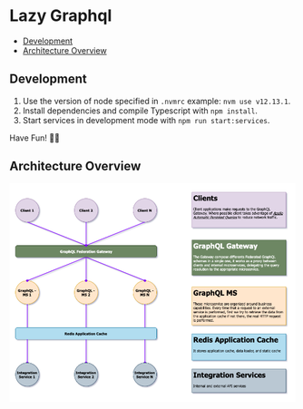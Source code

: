 # Lazy Graphql

- [Development](#Development)
- [Architecture Overview](#ArchitectureOverview)

## Development

1. Use the version of node specified in `.nvmrc` example: `nvm use v12.13.1`.
2. Install dependencies and compile Typescript with `npm install`.
3. Start services in development mode with `npm run start:services`.

Have Fun! 🏄‍♂️

## Architecture Overview

![alt text](lazygraphql.png)
